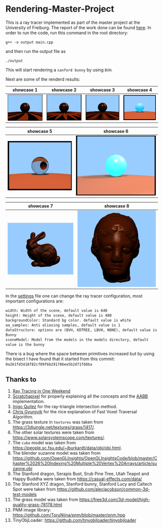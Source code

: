 # Rendering-Master-Project

This is a ray tracer implemented as part of the master project at the University of Freiburg. The report of the work done can be found <a href="/Report/report.pdf">here</a>. In order to run the code, run this command in the root directory:

```
g++ -o output main.cpp
```
and then run the output file as
```
./output
```
This will start rendering a `sanford bunny` by using `BVH`.

Next are some of the renderd results:

| showcase 1 | showcase 2 | showcase 3 | showcase 4 |
| --------  | ------------------- | --------------------- |---------------------|
| ![nature scene](/project/raytracer/images/texture_2.PNG)| ![textured spheres](/project/raytracer/images/texture_1.PNG)      | ![benchmark scene](/project/raytracer/images/texture_3.PNG) | ![showcase scene](/project/raytracer/images/spec_reflection.PNG) |

| showcase 5 | showcase 6|
| --------  | ------------------- |
| ![showcase scene](/project/raytracer/images/refraction__0_5.PNG) | ![showcase scene 3](/project/raytracer/images/multi_shadow_multi_spec.PNG) |

| showcase 7 | showcase 8 |
| --------  | ------------------- |
| ![analysis scene 1](/project/raytracer/images/bunny%20(2).PNG)| ![analysis scene 2](project/raytracer/images/igea.PNG)  |



In the <a href="/project/raytracer/settings.h">settings</a> file one can change the ray tracer configuration, most important configurations are:

```
width: Width of the scene, default value is 640
height: Height of the scene, default value is 480
backgroundColor: Standard bg color. default value is white
aa_samples: Anti aliasing samples, default value is 1
dataStructure: options are (BVH, KDTREE, LBVH, NONE), default value is Bunny
sceneModel: Model from the models in the models directory, default value is the bunny
```

There is a bug where the space between primitives increased but by using the bisect I have found that it started from this commit: `0a261fd3418f82cf09f6b291786ee5b2d71f68ba`

## Thanks to
1. [Ray Tracing in One Weekend](https://raytracing.github.io/books/RayTracingInOneWeekend.html)
1. [Scratchapixel](https://www.scratchapixel.com/) for properly explaining all the concepts and the [AABB](https://www.scratchapixel.com/lessons/3d-basic-rendering/minimal-ray-tracer-rendering-simple-shapes/ray-box-intersection) implementation.
1. [Inigo Quilez](https://www.iquilezles.org/www/articles/intersectors/intersectors.htm) for the ray-triangle intersection method.
1. [Chris Gyurgyik](https://github.com/cgyurgyik/fast-voxel-traversal-algorithm/blob/master/overview/FastVoxelTraversalOverview.md) for the nice explanation of Fast Voxel Traversal Algorithm.
1. The grass texture in `textures` was taken from https://3djungle.net/textures/grass/1417/.
1. The other solar textures were taken from https://www.solarsystemscope.com/textures/.
1. The `cube` model was taken from https://people.sc.fsu.edu/~jburkardt/data/obj/obj.html.
1. The blender suzanne model was taken from https://github.com/OpenGLInsights/OpenGLInsightsCode/blob/master/Chapter%2026%20Indexing%20Multiple%20Vertex%20Arrays/article/suzanne.obj
1. The Stanford dragon, Serapis Bust, Srub Pine Tree, Utah Teapot and Happy Buddha were taken from https://casual-effects.com/data/
1. The Stanford XYZ dragon, Stanford bunny, Stanford Lucy and Caltech Spot were taken from https://github.com/alecjacobson/common-3d-test-models
1. The grass model was taken from https://free3d.com/3d-model/high-quality-grass-78178.html
1. PNM image library: https://github.com/ToruNiina/pnm/blob/master/pnm.hpp
1. TinyObjLoader: https://github.com/tinyobjloader/tinyobjloader
